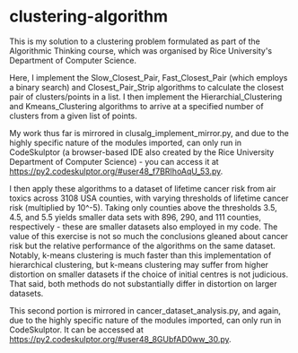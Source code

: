 # clustering-algorithm

This is my solution to a clustering problem formulated as part of the Algorithmic Thinking course, which was organised by Rice University's Department of Computer Science.

Here, I implement the Slow_Closest_Pair, Fast_Closest_Pair (which employs a binary search) and Closest_Pair_Strip algorithms to calculate the closest pair of clusters/points in a list. I then implement the Hierarchial_Clustering and Kmeans_Clustering algorithms to arrive at a specified number of clusters from a given list of points.

My work thus far is mirrored in clusalg_implement_mirror.py, and due to the highly specific nature of the modules imported, can only run in CodeSkulptor (a browser-based IDE also created by the Rice University Department of Computer Science) - you can access it at https://py2.codeskulptor.org/#user48_f7BRIhoAqU_53.py.

I then apply these algorithms to a dataset of lifetime cancer risk from air toxics across 3108 USA counties, with varying thresholds of lifetime cancer risk (multiplied by 10^-5). Taking only counties above the thresholds 3.5, 4.5, and 5.5 yields smaller data sets with 896, 290, and 111 counties, respectively - these are smaller datasets also employed in my code. The value of this exercise is not so much the conclusions gleaned about cancer risk but the relative performance of the algorithms on the same dataset. Notably, k-means clustering is much faster than this implementation of hierarchical clustering, but k-means clustering may suffer from higher distortion on smaller datasets if the choice of initial centres is not judicious. That said, both methods do not substantially differ in distortion on larger datasets.

This second portion is mirrored in cancer_dataset_analysis.py, and again, due to the highly specific nature of the modules imported, can only run in CodeSkulptor. It can be accessed at https://py2.codeskulptor.org/#user48_8GUbfAD0ww_30.py.
